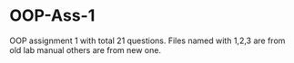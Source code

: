 # OOP-Ass-1
OOP assignment 1 with total 21 questions. Files named with 1,2,3 are from old lab manual others are from new one.
